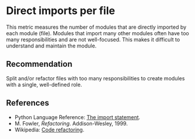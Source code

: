 # Direct imports per file
This metric measures the number of modules that are directly imported by each module (file). Modules that import many other modules often have too many responsibilities and are not well-focused. This makes it difficult to understand and maintain the module.


## Recommendation
Split and/or refactor files with too many responsibilities to create modules with a single, well-defined role.


## References
* Python Language Reference: [The import statement](http://docs.python.org/2/reference/simple_stmts.html#import).
* M. Fowler, *Refactoring*. Addison-Wesley, 1999.
* Wikipedia: [Code refactoring](https://en.wikipedia.org/wiki/Code_refactoring).
